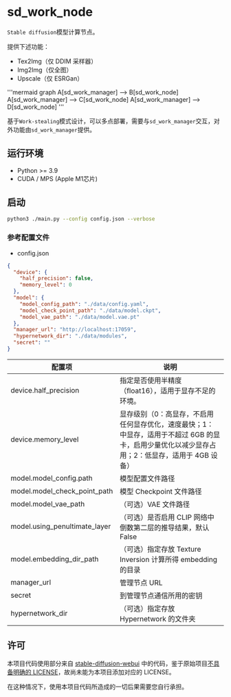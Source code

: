 # sd_work_node

`Stable diffusion`模型计算节点。

提供下述功能：
- Tex2Img（仅 DDIM 采样器）
- Img2Img（仅全图）
- Upscale（仅 ESRGan）

'''mermaid
graph
    A[sd_work_manager] --> B[sd_work_node]
    A[sd_work_manager] --> C[sd_work_node]
    A[sd_work_manager] --> D[sd_work_node]
'''

基于`Work-stealing`模式设计，可以多点部署，需要与`sd_work_manager`交互，对外功能由`sd_work_manager`提供。

## 运行环境

- Python >= 3.9
- CUDA / MPS (Apple M1芯片)

## 启动

```bash
python3 ./main.py --config config.json --verbose
```

### 参考配置文件

- config.json

```json
{
  "device": {
    "half_precision": false,
    "memory_level": 0
  },
  "model": {
    "model_config_path": "./data/config.yaml",
    "model_check_point_path": "./data/model.ckpt",
    "model_vae_path": "./data/model.vae.pt"
  },
  "manager_url": "http://localhost:17059",
  "hypernetwork_dir": "./data/modules",
  "secret": ""
}
```

| 配置项 | 说明                                                                             |
| ----- |--------------------------------------------------------------------------------|
| device.half_precision | 指定是否使用半精度（float16），适用于显存不足的环境。                                                 |
| device.memory_level | 显存级别（0：高显存，不启用任何显存优化，速度最快；1：中显存，适用于不超过 6GB 的显卡，启用少量优化以减少显存占用；2：低显存，适用于 4GB 设备） |
| model.model_config.path | 模型配置文件路径                                                                       |
| model.model_check_point_path | 模型 Checkpoint 文件路径                                                             |
| model.model_vae_path | （可选）VAE 文件路径                                                                   |
| model.using_penultimate_layer | （可选）是否启用 CLIP 网络中倒数第二层的推导结果，默认 False                                           |
| model.embedding_dir_path | （可选）指定存放 Texture Inversion 计算所得 embedding 的目录                                  |
| manager_url | 管理节点 URL |
| secret | 到管理节点通信所用的密钥 |
| hypernetwork_dir | （可选）指定存放 Hypernetwork 的文件夹 |

## 许可

本项目代码使用部分来自 [stable-diffusion-webui](https://github.com/AUTOMATIC1111/stable-diffusion-webui) 中的代码，鉴于原始项目[不具备明确的 LICENSE](https://github.com/AUTOMATIC1111/stable-diffusion-webui/issues/2059)，故尚未能为本项目添加对应的 LICENSE。

在这种情况下，使用本项目代码所造成的一切后果需要您自行承担。
